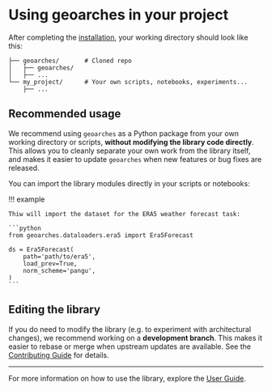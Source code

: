 # Using geoarches in your project

After completing the [installation](./installation.md), your working directory should look like this:

```
├── geoarches/       # Cloned repo
│   ├── geoarches/
│   ├── ...
└── my_project/      # Your own scripts, notebooks, experiments...
    ├── ...
```

## Recommended usage

We recommend using `geoarches` as a Python package from your own working directory or scripts, **without modifying the library code directly**. This allows you to cleanly separate your own work from the library itself, and makes it easier to update `geoarches` when new features or bug fixes are released.

You can import the library modules directly in your scripts or notebooks:

!!! example

    Thiw will import the dataset for the ERA5 weather forecast task:

    ```python
    from geoarches.dataloaders.era5 import Era5Forecast

    ds = Era5Forecast(
        path='path/to/era5',
        load_prev=True,
        norm_scheme='pangu',
    )
    ```

## Editing the library

If you do need to modify the library (e.g. to experiment with architectural changes), we recommend working on a **development branch**.
This makes it easier to rebase or merge when upstream updates are available. See the [Contributing Guide](../contributing/index.md) for details.

---

For more information on how to use the library, explore the [User Guide](../user_guide/index.md).
